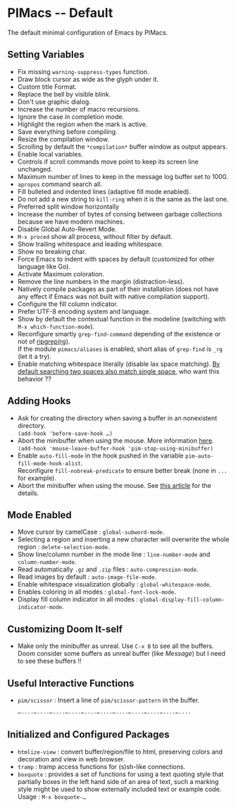 # PIMacs -- Default

The default minimal configuration of Emacs by PIMacs.

## Setting Variables

* Fix missing `warning-suppress-types` function.
* Draw block cursor as wide as the glyph under it.
* Custom title Format.
* Replace the bell by visible blink.
* Don't use graphic dialog.
* Increase the number of macro recursions.
* Ignore the case in completion mode.
* Highlight the region when the mark is active.
* Save everything before compiling.
* Resize the compilation window.
* Scrolling by default the `*compilation*` buffer window as output appears.
* Enable local variables.
* Controls if scroll commands move point to keep its screen line unchanged.
* Maximum number of lines to keep in the message log buffer set to 1000.
* `apropos` command search all.
* Fill bulleted and indented lines (adaptive fill mode enabled).
* Do not add a new string to `kill-ring` when it is the same as the last one.
* Preferred split window horizontally
* Increase the number of bytes of consing between garbage collections because we have modern machines.
* Disable Global Auto-Revert Mode.
* `M-x proced` show all process, without filter by default.
* Show trailing whitespace and leading whitespace.
* Show no breaking char.
* Force Emacs to indent with spaces by default (customized for other language like Go).
* Activate Maximum coloration.
* Remove the line numbers in the margin (distraction-less).
* Natively compile packages as part of their installation (does not
  have any effect if Emacs was not built with native compilation support).
* Configure the fill column indicator.
* Prefer UTF-8 encoding system and language.
* Show by default the contextual function in the modeline (switching with `M-x which-function-mode`).
* Reconfigure smartly `grep-find-command` depending of the existence or not of [ripgrep(rg)](https://github.com/BurntSushi/ripgrep).  
  If the module `pimacs/aliases` is enabled, short alias of `grep-find` is `_rg` (let it a try).
* Enable matching whitespace literally (disable lax space matching).
  [By default searching two spaces also match single space](https://www.gnu.org/software/emacs/manual/html_node/emacs/Special-Isearch.html#Special-Isearch), who want this behavior ??

## Adding Hooks

* Ask for creating the directory when saving a buffer in an nonexistent directory.  
  `(add-hook 'before-save-hook …)`
* Abort the minibuffer when using the mouse. More information [here](https://trey-jackson.blogspot.com/2010/04/emacs-tip-36-abort-minibuffer-when.html).  
  `(add-hook 'mouse-leave-buffer-hook 'pim-stop-using-minibuffer)`
* Enable `auto-fill-mode` in the hook pushed in the variable `pim-auto-fill-mode-hook-alist`.  
  Reconfigure `fill-nobreak-predicate` to ensure better break (none in `...` for example).
* Abort the minibuffer when using the mouse.
  See [this article](https://trey-jackson.blogspot.com/2010/04/emacs-tip-36-abort-minibuffer-when.html) for the details.
  
## Mode Enabled

* Move cursor by camelCase : `global-subword-mode`.
* Selecting a region and inserting a new character will overwrite the whole region : `delete-selection-mode`.
* Show line/column number in the mode line : `line-number-mode` and `column-number-mode`.
* Read automatically  `.gz` and `.zip` files : `auto-compression-mode`.
* Read images by default : `auto-image-file-mode`.
* Enable whitespace visualization globally : `global-whitespace-mode`.
* Enables coloring in all modes : `global-font-lock-mode`.
* Display fill column indicator in all modes : `global-display-fill-column-indicator-mode`.

## Customizing Doom It-self

* Make only the minibuffer as unreal. Use `C-x B` to see all the buffers.  
  Doom consider some buffers as unreal buffer (like *Message*) but I need to see these buffers !!

## Useful Interactive Functions

* `pim/scissor` : Insert a line of `pim/scissor-pattern` in the buffer.
  
  `✂····✂····✂····✂····✂····✂····✂····✂····✂····✂····✂····`

## Initialized and Configured Packages

* `htmlize-view` : convert buffer/region/file to html, preserving colors and decoration and view in web browser.
* `tramp` : tramp access functions for (s)sh-like connections.
* `boxquote` : provides a set of functions for using a text quoting
  style that partially boxes in the left hand side of an area of text,
  such a marking style might be used to show externally included text
  or example code. Usage : `M-x boxquote-…`

